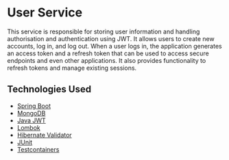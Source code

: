 # User Service
This service is responsible for storing user information and handling authorisation and authentication using JWT. 
It allows users to create new accounts, log in, and log out. 
When a user logs in, the application generates an access token and a refresh token 
that can be used to access secure endpoints and even other applications. 
It also provides functionality to refresh tokens and manage existing sessions.

## Technologies Used

- [Spring Boot](https://spring.io/projects/spring-boot)
- [MongoDB](https://www.mongodb.com/)
- [Java JWT](https://github.com/jwtk/jjwt)
- [Lombok](https://projectlombok.org/)
- [Hibernate Validator](https://hibernate.org/validator/)
- [JUnit](https://junit.org/junit5/)
- [Testcontainers](https://testcontainers.com/)